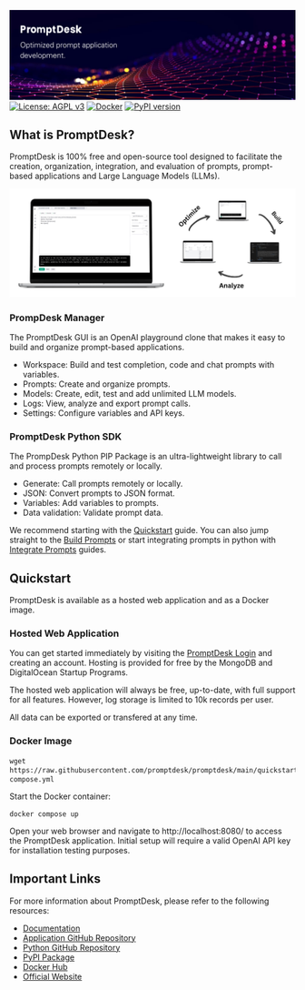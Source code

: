 ![Alt Text](./readme_images/github_banner.png)
[![License: AGPL v3](https://img.shields.io/badge/License-AGPL_v3-blue.svg)](https://www.gnu.org/licenses/agpl-3.0)
[![Docker](https://badgen.net/badge/icon/docker?icon=docker&label)](https://hub.docker.com/r/promptdesk/promptdesk)
[![PyPI version](https://badge.fury.io/py/promptdesk.svg)](https://badge.fury.io/py/promptdesk)

## What is PromptDesk?

PromptDesk is 100% free and open-source tool designed to facilitate the creation, organization, integration, and evaluation of prompts, prompt-based applications and Large Language Models (LLMs).

![Alt Text](./readme_images/flowchart_banner.jpeg)

### PrompDesk Manager

The PromptDesk GUI is an OpenAI playground clone that makes it easy to build and organize prompt-based applications.
- Workspace: Build and test completion, code and chat prompts with variables.
- Prompts: Create and organize prompts.
- Models: Create, edit, test and add unlimited LLM models.
- Logs: View, analyze and export prompt calls.
- Settings: Configure variables and API keys.

### PromptDesk Python SDK

The PrompDesk Python PIP Package is an ultra-lightweight library to call and process prompts remotely or locally.
- Generate: Call prompts remotely or locally.
- JSON: Convert prompts to JSON format.
- Variables: Add variables to prompts.
- Data validation: Validate prompt data.

We recommend starting with the [Quickstart](https://promptdesk.ai/docs/quickstart) guide. You can also jump straight to the [Build Prompts](https://promptdesk.ai/docs/building-prompts/) or start integrating prompts in python with [Integrate Prompts](https://promptdesk.ai/docs/python-sdk/) guides.

## Quickstart

PromptDesk is available as a hosted web application and as a Docker image.

### Hosted Web Application

You can get started immediately by visiting the [PromptDesk Login](https://app.promptdesk.ai/) and creating an account.
Hosting is provided for free by the MongoDB and DigitalOcean Startup Programs.

The hosted web application will always be free, up-to-date, with full support for all features. However, log storage is limited to 10k records per user.

All data can be exported or transfered at any time.

### Docker Image

```shell
wget https://raw.githubusercontent.com/promptdesk/promptdesk/main/quickstart/docker-compose.yml
```

Start the Docker container:

```shell
docker compose up
```

Open your web browser and navigate to http://localhost:8080/ to access the PromptDesk application. Initial setup will require a valid OpenAI API key for installation testing purposes.

## Important Links

For more information about PromptDesk, please refer to the following resources:

- [Documentation](https://promptdesk.ai/docs/)
- [Application GitHub Repository](https://github.com/promptdesk/promptdesk)
- [Python GitHub Repository](https://github.com/promptdesk/promptdesk-py)
- [PyPI Package](https://pypi.org/project/promptdesk/)
- [Docker Hub](https://hub.docker.com/r/promptdesk/promptdesk/)
- [Official Website](https://promptdesk.ai/)